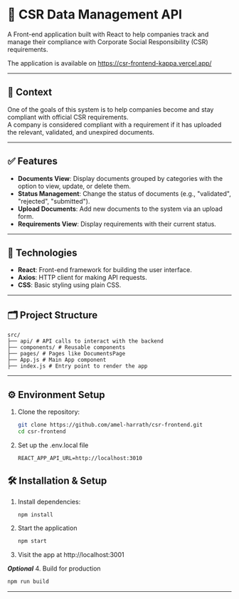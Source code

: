 # 🌿 CSR Data Management API

A Front-end application built with React to help companies track and manage their compliance with Corporate Social Responsibility (CSR) requirements.

The application is available on https://csr-frontend-kappa.vercel.app/

---

## 📘 Context

One of the goals of this system is to help companies become and stay compliant with official CSR requirements.  
A company is considered compliant with a requirement if it has uploaded the relevant, validated, and unexpired documents.

---

## ✅ Features

- **Documents View**: Display documents grouped by categories with the option to view, update, or delete them.
- **Status Management**: Change the status of documents (e.g., "validated", "rejected", "submitted").
- **Upload Documents**: Add new documents to the system via an upload form.
- **Requirements View**: Display requirements with their current status.

---

## 🧠 Technologies

- **React**: Front-end framework for building the user interface.
- **Axios**: HTTP client for making API requests.
- **CSS**: Basic styling using plain CSS.

---

## 🗂️ Project Structure

```
src/
├── api/ # API calls to interact with the backend
├── components/ # Reusable components
├── pages/ # Pages like DocumentsPage
├── App.js # Main App component
├── index.js # Entry point to render the app
```

---

## ⚙️ Environment Setup

1. Clone the repository:
   ```bash
   git clone https://github.com/amel-harrath/csr-frontend.git
   cd csr-frontend
   ```
2. Set up the .env.local file
   ```
   REACT_APP_API_URL=http://localhost:3010
   ```

## 🛠️ Installation & Setup

1. Install dependencies:
   ```bash
   npm install
   ```
2. Start the application
   ```bash
   npm start
   ```
3. Visit the app at http://localhost:3001

**_Optional_** 4. Build for production

```bash
npm run build
```

---
